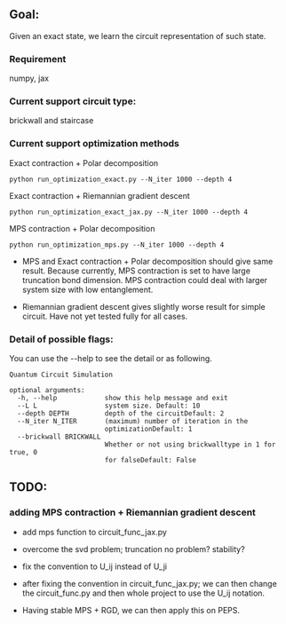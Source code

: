 
## Goal:
Given an exact state, we learn the circuit representation of such state.


### Requirement
numpy, jax

### Current support circuit type:
brickwall and staircase

### Current support optimization methods
Exact contraction + Polar decomposition
```
python run_optimization_exact.py --N_iter 1000 --depth 4
```

Exact contraction + Riemannian gradient descent
```
python run_optimization_exact_jax.py --N_iter 1000 --depth 4
```

MPS contraction + Polar decomposition
```          
python run_optimization_mps.py --N_iter 1000 --depth 4
```

* MPS and Exact contraction + Polar decomposition should give same result.
Because currently, MPS contraction is set to have large truncation bond dimension.
MPS contraction could deal with larger system size with low entanglement.

* Riemannian gradient descent gives slightly worse result for simple circuit.
Have not yet tested fully for all cases.




### Detail of possible flags:
You can use the --help to see the detail or as following.
```
Quantum Circuit Simulation

optional arguments:
  -h, --help            show this help message and exit
  --L L                 system size. Default: 10
  --depth DEPTH         depth of the circuitDefault: 2
  --N_iter N_ITER       (maximum) number of iteration in the
                        optimizationDefault: 1
  --brickwall BRICKWALL
                        Whether or not using brickwalltype in 1 for true, 0
                        for falseDefault: False
```


## TODO:

###  adding MPS contraction + Riemannian gradient descent
* add mps function to circuit\_func\_jax.py
* overcome the svd problem; truncation no problem? stability?
* fix the convention to U\_ij instead of U\_ji
* after fixing the convention in circuit\_func\_jax.py;
we can then change the circuit\_func.py and then whole project to
use the U\_ij notation.

* Having stable MPS + RGD, we can then apply this on PEPS.

  


